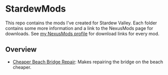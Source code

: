 # StardewMods
This repo contains the mods I've created for Stardew Valley. Each folder contains some more information and a link to the NexusMods page for downloads. See [my NexusMods profile](https://www.nexusmods.com/users/44734342?tab=user+files) for download links for every mod.

## Overview
- [Cheaper Beach Bridge Repair](/CheaperBeachBridgeRepair): Makes repairing the bridge on the beach cheaper.
